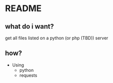 # README

## what do i want?

get all files listed on a python (or php (TBD)) server

## how?

* Using
  * python
  * requests
